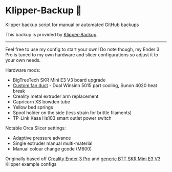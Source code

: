 # Klipper-Backup 💾 
Klipper backup script for manual or automated GitHub backups 

This backup is provided by [Klipper-Backup](https://github.com/Staubgeborener/klipper-backup).
___
Feel free to use my config to start your own!
Do note though, my Ender 3 Pro is tuned to my own hardware and slicer configurations so adjust it to your own needs.

Hardware mods:
- BigTreeTech SKR Mini E3 V3 board upgrade
- [Custom fan duct](https://www.printables.com/model/1329271-mini-satsana-with-dual-5015-blower-fans-for-ender) - Dual Winsinn 5015 part cooling, Sunon 4020 heat break
- Creality metal extruder arm replacement
- Capricorn XS bowden tube
- Yellow bed springs
- Spool holder on the side (less strain for brittle filaments)
- TP-Link Kasa Hs103 smart outlet power switch

Notable Orca Slicer settings:
- Adaptive pressure advance
- Single extruder manual multi-material
- Manual colour change gcode (M600)

Originally based off [Creality Ender 3 Pro](https://github.com/Klipper3d/klipper/blob/master/config/printer-creality-ender3pro-2020.cfg) and [generic BTT SKR Mini E3 V3](https://github.com/Klipper3d/klipper/blob/master/config/generic-bigtreetech-skr-mini-e3-v3.0.cfg) Klipper example configs
